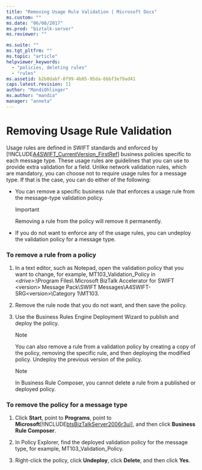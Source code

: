 ```yaml
---
title: "Removing Usage Rule Validation | Microsoft Docs"
ms.custom: ""
ms.date: "06/08/2017"
ms.prod: "biztalk-server"
ms.reviewer: ""

ms.suite: ""
ms.tgt_pltfrm: ""
ms.topic: "article"
helpviewer_keywords: 
  - "policies, deleting rules"
  - "rules"
ms.assetid: b2b0dabf-8f99-4b85-95da-6bbf3e79ad41
caps.latest.revision: 11
author: "MandiOhlinger"
ms.author: "mandia"
manager: "anneta"
---
```

# Removing Usage Rule Validation
Usage rules are defined in SWIFT standards and enforced by [!INCLUDE[A4SWIFT_CurrentVersion_FirstRef](../../includes/a4swift-currentversion-firstref-md.md)] business policies specific to each message type. These usage rules are guidelines that you can use to provide extra validation for a field. Unlike network validation rules, which are mandatory, you can choose not to require usage rules for a message type. If that is the case, you can do either of the following:  
  
-   You can remove a specific business rule that enforces a usage rule from the message-type validation policy.  
  
    > [!IMPORTANT]
    >  Removing a rule from the policy will remove it permanently.  
  
-   If you do not want to enforce any of the usage rules, you can undeploy the validation policy for a message type.  
  
### To remove a rule from a policy  
  
1.  In a text editor, such as Notepad, open the validation policy that you want to change, for example, MT103_Validation_Policy in *\<drive>*:\Program Files\ Microsoft BizTalk Accelerator for SWIFT \<version> Message Pack\SWIFT Messages\A4SWIFT-SRG\<version>\Category 1\MT103.  
  
2.  Remove the rule node that you do not want, and then save the policy.  
  
3.  Use the Business Rules Engine Deployment Wizard to publish and deploy the policy.  
  
    > [!NOTE]
    >  You can also remove a rule from a validation policy by creating a copy of the policy, removing the specific rule, and then deploying the modified policy. Undeploy the previous version of the policy.  
  
    > [!NOTE]
    >  In Business Rule Composer, you cannot delete a rule from a published or deployed policy.  
  
### To remove the policy for a message type  
  
1.  Click **Start**, point to **Programs**, point to **Microsoft**[!INCLUDE[btsBizTalkServer2006r3ui](../../includes/btsbiztalkserver2006r3ui-md.md)], and then click **Business Rule Composer**.  
  
2.  In Policy Explorer, find the deployed validation policy for the message type, for example, MT103_Validation_Policy.  
  
3.  Right-click the policy, click **Undeploy**, click **Delete**, and then click **Yes**.